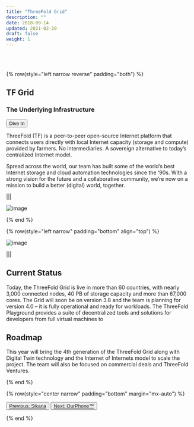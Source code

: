 ```yaml
---
title: "ThreeFold Grid"
description: ""
date: 2018-09-14
updated: 2021-02-20
draft: false
weight: 1
---
```


<div class="container mx-auto">

<br>
<br>

<!-- section 1 intro -->

{% row(style="left narrow reverse" padding="both") %}

## TF Grid

### The Underlying Infrastructure


<a href="https://threefold.io" target="_blank"><button>Dive In</button></a>


ThreeFold (TF) is a peer-to-peer open-source Internet platform that connects users directly with local Internet capacity (storage and compute) provided by farmers. No intermediaries. A sovereign alternative to today’s centralized Internet model.

Spread across the world, our team has built some of the world’s best Internet storage and cloud automation technologies since the ‘90s. With a strong vision for the future and a collaborative community, we’re now on a mission to build a better (digital) world, together.


|||

![image](img/tfg.png#medium#mx-auto)

{% end %}

<!-- section 2 status -->

{% row(style="left narrow" padding="bottom" align="top") %}

![image](img/tff.png#medium#mx-auto)

|||

## Current Status


Today, the ThreeFold Grid is live in more than 60 countries, with nearly 3,000 connected nodes, 40 PB of storage capacity and more than 67,000 cores. The Grid will soon be on version 3.8 and the team is planning for version 4.0 – it is fully operational and ready for workloads.
The ThreeFold Playground provides a suite of decentralized tools and solutions for developers from full virtual machines to 



## Roadmap


This year will bring the 4th generation of the ThreeFold Grid along with Digital Twin technology and the Internet of Internets model to scale the project. The team will also be focused on commercial deals and ThreeFold Ventures.


{% end %}

{% row(style="center narrow" padding="bottom" margin="mx-auto") %}

<button>[Previous: Sikana](/projects/sikana)</button>
<button>[Next: OurPhone™](/projects/ourphone)</button>

{% end %}

<div>